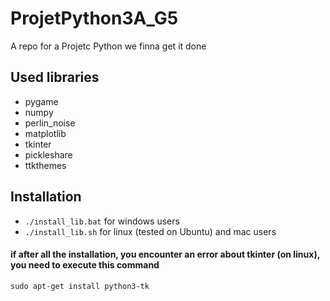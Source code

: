 # ProjetPython3A_G5

A repo for a Projetc Python
we finna get it done


## Used libraries

- pygame
- numpy
- perlin_noise
- matplotlib
- tkinter
- pickleshare
- ttkthemes

## Installation

- ```./install_lib.bat``` for windows users
- ```./install_lib.sh``` for linux (tested on Ubuntu) and mac users 

#### if after all the installation, you encounter an error about tkinter (on linux), you need to execute this command
```
sudo apt-get install python3-tk
```

